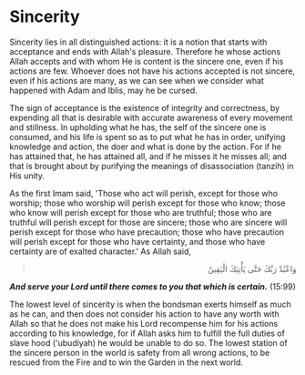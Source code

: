 Sincerity
=========

Sincerity lies in all distinguished actions: it is a notion that starts
with acceptance and ends with Allah's pleasure. Therefore he whose
actions Allah accepts and with whom He is content is the sincere one,
even if his actions are few. Whoever does not have his actions accepted
is not sincere, even if his actions are many, as we can see when we
consider what happened with Adam and Iblis, may he be cursed.

The sign of acceptance is the existence of integrity and correctness,
by expending all that is desirable with accurate awareness of every
movement and stillness. In upholding what he has, the self of the
sincere one is consumed, and his life is spent so as to put what he has
in order, unifying knowledge and action, the doer and what is done by
the action. For if he has attained that, he has attained all, and if he
misses it he misses all; and that is brought about by purifying the
meanings of disassociation (tanzih) in His unity.

As the first Imam said, 'Those who act will perish, except for those who
worship; those who worship will perish except for those who know; those
who know will perish except for those who are truthful; those who are
truthful will perish except for those are sincere; those who are sincere
will perish except for those who have precaution; those who have
precaution will perish except for those who have certainty, and those
who have certainty are of exalted character.' As Allah said,


<blockquote dir="rtl">
  <p>
وَاعْبُدْ رَبَّكَ حَتَّى يَأْتِيَكَ الْيَقِينُ
  </p>
</blockquote>

***And serve your Lord until there comes to you that which is
certain.*** (15:99)


The lowest level of sincerity is when the bondsman exerts himself as
much as he can, and then does not consider his action to have any worth
with Allah so that he does not make his Lord recompense him for his
actions according to his knowledge, for if Allah asks him to fulfill the
full duties of slave hood ('ubudiyah) he would be unable to do so. The
lowest station of the sincere person in the world is safety from all
wrong actions, to be rescued from the Fire and to win the Garden in the
next world.


